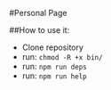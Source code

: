 #Personal Page

##How to use it:
- Clone repository
- run: ``chmod -R +x bin/``
- run: ``npm run deps``
- run: ``npm run help``